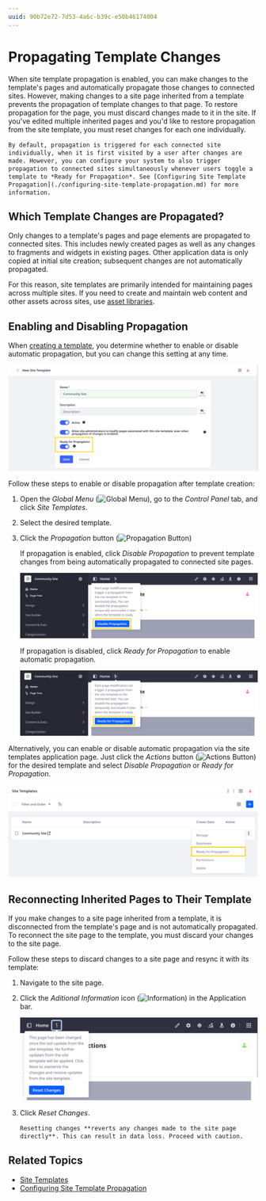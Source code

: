 ```yaml
---
uuid: 90b72e72-7d53-4a6c-b39c-e50b46174004
---
```

# Propagating Template Changes

When site template propagation is enabled, you can make changes to the template's pages and automatically propagate those changes to connected sites. However, making changes to a site page inherited from a template prevents the propagation of template changes to that page. To restore propagation for the page, you must discard changes made to it in the site. If you've edited multiple inherited pages and you'd like to restore propagation from the site template, you must reset changes for each one individually.

```{note}
By default, propagation is triggered for each connected site individually, when it is first visited by a user after changes are made. However, you can configure your system to also trigger propagation to connected sites simultaneously whenever users toggle a template to *Ready for Propagation*. See [Configuring Site Template Propagation](./configuring-site-template-propagation.md) for more information.
```

## Which Template Changes are Propagated?

Only changes to a template's pages and page elements are propagated to connected sites. This includes newly created pages as well as any changes to fragments and widgets in existing pages. Other application data is only copied at initial site creation; subsequent changes are not automatically propagated.

For this reason, site templates are primarily intended for maintaining pages across multiple sites. If you need to create and maintain web content and other assets across sites, use [asset libraries](../../../content-authoring-and-management/asset-libraries/asset-libraries-overview.md).

## Enabling and Disabling Propagation

When [creating a template](./creating-site-templates.md), you determine whether to enable or disable automatic propagation, but you can change this setting at any time.

![Enable or disable automatic propagation during template creation.](./propagating-template-changes/images/01.png)

Follow these steps to enable or disable propagation after template creation:

1. Open the *Global Menu* (![Global Menu](../../../images/icon-applications-menu.png)), go to the *Control Panel* tab, and click *Site Templates*.

1. Select the desired template.

1. Click the *Propagation* button (![Propagation Button](../../../images/icon-merge.png))

   If propagation is enabled, click *Disable Propagation* to prevent template changes from being automatically propagated to connected site pages.

   ![If Propagation is enabled, click Disable Propagation.](./propagating-template-changes/images/02.png)

   If propagation is disabled, click *Ready for Propagation* to enable automatic propagation.

   ![If Propagation is disabled, click Ready for Propagation.](./propagating-template-changes/images/03.png)

Alternatively, you can enable or disable automatic propagation via the site templates application page. Just click the *Actions* button (![Actions Button](../../../images/icon-actions.png)) for the desired template and select *Disable Propagation* or *Ready for Propagation*.

![Click the *Actions* button for the desired site template and select *Disable Propagation* or *Ready for Propagation*.](./propagating-template-changes/images/04.png)

## Reconnecting Inherited Pages to Their Template

If you make changes to a site page inherited from a template, it is disconnected from the template's page and is not automatically propagated. To reconnect the site page to the template, you must discard your changes to the site page.

Follow these steps to discard changes to a site page and resync it with its template:

1. Navigate to the site page.

1. Click the *Aditional Information* icon (![Information](../../../images/icon-control-menu-information.png)) in the Application bar.

   ![Click the *Aditional Information* icon and select *Reset Changes*.](./propagating-template-changes/images/05.png)

1. Click *Reset Changes*.

   ```{warning}
   Resetting changes **reverts any changes made to the site page directly**. This can result in data loss. Proceed with caution.
   ```

<!-- ## Resolving Propagation Conflicts

In some cases, you may encounter conflicts when propagating Site Template changes. For example, if Pages in a template have conflicting friendly URLs, Liferay DXP stops the propagation and displays an error message.

![You may encounter propagation conflicts.](./propagating-template-changes/images/06.png)

After encountering a conflict, follow these steps to restore automatic propagation:

1. Manually resolve all conflicts identified in the error message.

1. Open the *Site Menu* (![Site Menu](../../../images/icon-product-menu.png)), expand *Configuration*, and go to *Site Settings*.

1. Click the *Reset and Propagate* button to reset the merge fail count and attempts to propagate your site's changes again. -->

## Related Topics

* [Site Templates](../site-templates.md)
* [Configuring Site Template Propagation](./configuring-site-template-propagation.md)
